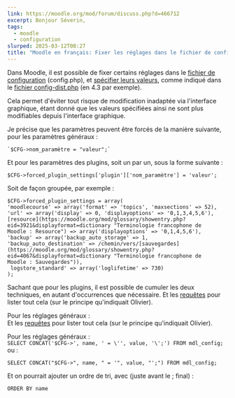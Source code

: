 ```yaml
---
link: https://moodle.org/mod/forum/discuss.php?d=466712
excerpt: Bonjour Séverin,
tags:
  - moodle
  - configuration
slurped: 2025-03-12T08:27
title: "Moodle en français: Fixer les réglages dans le fichier de configuration | Moodle.org"
---
```

Dans Moodle, il est possible de fixer certains réglages dans le [fichier de configuration](https://docs.moodle.org/4x/fr/Fichier_de_configuration) (config.php), et [spécifier leurs valeurs](https://docs.moodle.org/4x/fr/Fichier_de_configuration#Forcer_la_valeur_de_certains_r%C3%A9glages_d'administration), comme indiqué dans le [fichier config-dist.php](https://github.com/moodle/moodle/blob/MOODLE_403_STABLE/config-dist.php#L852-L870) (en 4.3 par exemple).

Cela permet d'éviter tout risque de modification inadaptée via l'interface graphique, étant donné que les valeurs spécifiées ainsi ne sont plus modifiables depuis l'interface graphique.

Je précise que les paramètres peuvent être forcés de la manière suivante, pour les paramètres généraux :  
```
`$CFG->nom_paramètre = "valeur";`  
```


Et pour les paramètres des plugins, soit un par un, sous la forme suivante :  
```
$CFG->forced_plugin_settings['plugin']['nom_paramètre'] = 'valeur';  

```
  
Soit de façon groupée, par exemple :  
```
$CFG->forced_plugin_settings = array(  
'moodlecourse' => array('format' => 'topics', 'maxsections' => 52),  
'url' => array('display' => 0, 'displayoptions' => '0,1,3,4,5,6'),  
[resource](https://moodle.org/mod/glossary/showentry.php?eid=3921&displayformat=dictionary "Terminologie francophone de Moodle : Resource") => array('displayoptions' => '0,1,4,5,6'), 
'backup' => array('backup_auto_storage' => 1, 'backup_auto_destination' => /chemin/vers/[sauvegardes](https://moodle.org/mod/glossary/showentry.php?eid=4067&displayformat=dictionary "Terminologie francophone de Moodle : Sauvegardes")),  
 logstore_standard' => array('loglifetime' => 730)  
);  
```
  
Sachant que pour les plugins, il est possible de cumuler les deux techniques, en autant d'occurrences que nécessaire.
Et les [requêtes](https://moodle.org/mod/glossary/showentry.php?eid=351&displayformat=dictionary "Terminologie francophone de Moodle : Requêtes") pour lister tout cela (sur le principe qu'indiquait Olivier).  
  
Pour les réglages généraux :  
Et les [requêtes](https://moodle.org/mod/glossary/showentry.php?eid=351&displayformat=dictionary "Terminologie francophone de Moodle : Requêtes") pour lister tout cela (sur le principe qu'indiquait Olivier).  
  
Pour les réglages généraux :  
`SELECT CONCAT('$CFG->', name, ' = \'', value, '\';') FROM mdl_config;`  
ou :

`SELECT CONCAT("$CFG->", name, " = '", value, "';") FROM mdl_config;`

Et on pourrait ajouter un ordre de tri, avec (juste avant le ; final) :

`ORDER BY name`

  
